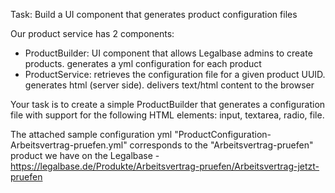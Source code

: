 Task: Build a UI component that generates product configuration files

Our product service has 2 components:
- ProductBuilder: UI component that allows Legalbase admins to create products. generates a yml configuration for each product
- ProductService: retrieves the configuration file for a given product UUID. generates html (server side). delivers text/html content to the browser

Your task is to create a simple ProductBuilder that generates a configuration file with support for the following HTML elements: input, textarea, radio, file. 

The attached sample configuration yml "ProductConfiguration-Arbeitsvertrag-pruefen.yml" corresponds to the "Arbeitsvertrag-pruefen" product we have on the Legalbase - https://legalbase.de/Produkte/Arbeitsvertrag-pruefen/Arbeitsvertrag-jetzt-pruefen

